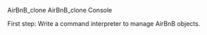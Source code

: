 AirBnB_clone
AirBnB_clone Console

First step: Write a command interpreter to manage AirBnB objects.

